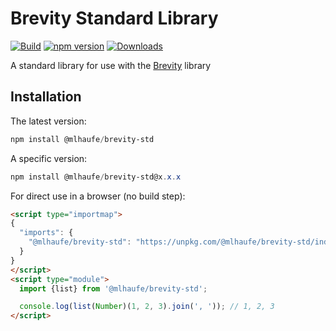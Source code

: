# Brevity Standard Library

[![Build](https://github.com/mlhaufe/brevity-std/workflows/Build/badge.svg?branch=master)](https://github.com/mlhaufe/brevity-std/actions?query=workflow%3ABuild%2FRelease)
[![npm version](https://badge.fury.io/js/%40mlhaufe%2Fbrevity-std.svg)](https://www.npmjs.com/package/@mlhaufe/brevity-std)
[![Downloads](https://img.shields.io/npm/dm/@mlhaufe/brevity-std.svg)](https://www.npmjs.com/package/@mlhaufe/brevity-std)

A standard library for use with the [Brevity](https://github.com/mlhaufe/brevity) library

## Installation

The latest version:

```powershell
npm install @mlhaufe/brevity-std
```

A specific version:

```powershell
npm install @mlhaufe/brevity-std@x.x.x
```

For direct use in a browser (no build step):

```html
<script type="importmap">
{
  "imports": {
    "@mlhaufe/brevity-std": "https://unpkg.com/@mlhaufe/brevity-std/index.mjs",
  }
}
</script>
<script type="module">
  import {list} from '@mlhaufe/brevity-std';

  console.log(list(Number)(1, 2, 3).join(', ')); // 1, 2, 3
</script>
```
